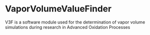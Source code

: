 # VaporVolumeValueFinder
V3F is a software module used for the determination of vapor volume simulations during research in Advanced Oxidation Processes
